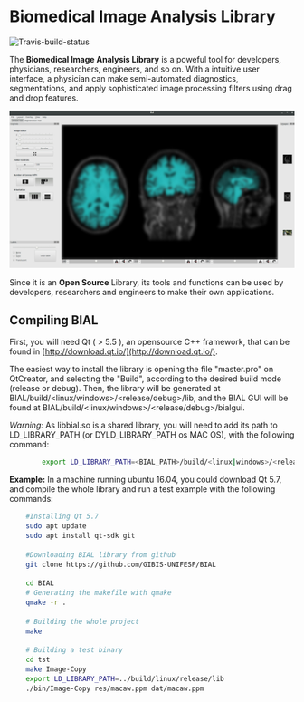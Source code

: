 # Biomedical Image Analysis Library
![Travis-build-status](https://travis-ci.org/GIBIS-UNIFESP/BIAL.svg?branch=master)

The **Biomedical Image Analysis Library** is a poweful tool for developers, physicians, researchers, engineers, and so on.
With a intuitive user interface, a physician can make semi-automated diagnostics, segmentations, and apply sophisticated image processing filters using drag and drop features.

![BIAL-GUI](docs/img/screenshot-blur.jpg)

Since it is an **Open Source** Library, its tools and functions can be used by developers, researchers and engineers to make their own applications.



## Compiling BIAL

First, you will need Qt ( > 5.5 ), an opensource C++ framework, that can be found in [http://download.qt.io/](http://download.qt.io/).

The easiest way to install the library is opening the file "master.pro" on QtCreator, and selecting the "Build", according to the desired build mode (release or debug). Then, the library will be generated at BIAL/build/&lt;linux/windows>/&lt;release/debug>/lib, and the BIAL GUI will be found at BIAL/build/&lt;linux/windows>/&lt;release/debug>/bialgui.

_Warning:_
    As libbial.so is a shared library, you will need to add its path to LD\_LIBRARY\_PATH (or DYLD_LIBRARY_PATH os MAC OS), with the following command:
```bash
        export LD_LIBRARY_PATH=<BIAL_PATH>/build/<linux|windows>/<release|debug>/lib
```
**Example:**
    In a machine running ubuntu 16.04, you could download Qt 5.7, and compile the whole library and run a test example with the following commands:
```bash
    #Installing Qt 5.7
    sudo apt update
    sudo apt install qt-sdk git

    #Downloading BIAL library from github
    git clone https://github.com/GIBIS-UNIFESP/BIAL

    cd BIAL
    # Generating the makefile with qmake
    qmake -r . 

    # Building the whole project
    make

    # Building a test binary
    cd tst
    make Image-Copy
    export LD_LIBRARY_PATH=../build/linux/release/lib
    ./bin/Image-Copy res/macaw.ppm dat/macaw.ppm
```
